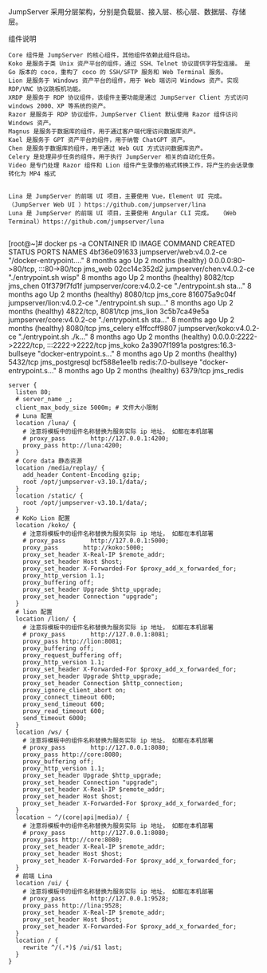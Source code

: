 JumpServer 采用分层架构，分别是负载层、接入层、核心层、数据层、存储层。


组件说明
```
Core 组件是 JumpServer 的核心组件，其他组件依赖此组件启动。
Koko 是服务于类 Unix 资产平台的组件，通过 SSH、Telnet 协议提供字符型连接。 是 Go 版本的 coco，重构了 coco 的 SSH/SFTP 服务和 Web Terminal 服务。
Lion 是服务于 Windows 资产平台的组件，用于 Web 端访问 Windows 资产。实现 RDP/VNC 协议跳板机功能。
XRDP 是服务于 RDP 协议组件，该组件主要功能是通过 JumpServer Client 方式访问 windows 2000、XP 等系统的资产。
Razor 是服务于 RDP 协议组件，JumpServer Client 默认使用 Razor 组件访问 Windows 资产。
Magnus 是服务于数据库的组件，用于通过客户端代理访问数据库资产。
Kael 是服务于 GPT 资产平台的组件，用于纳管 ChatGPT 资产。
Chen 是服务于数据库的组件，用于通过 Web GUI 方式访问数据库资产。
Celery 是处理异步任务的组件，用于执行 JumpServer 相关的自动化任务。
Video 是专门处理 Razor 组件和 Lion 组件产生录像的格式转换工作，将产生的会话录像转化为 MP4 格式


Lina 是 JumpServer 的前端 UI 项目，主要使用 Vue，Element UI 完成。 （JumpServer Web UI ）https://github.com/jumpserver/lina
Luna 是 JumpServer 的前端 UI 项目，主要使用 Angular CLI 完成。  （Web Terminal）https://github.com/jumpserver/luna


```


[root@~]# docker ps -a
CONTAINER ID   IMAGE                       COMMAND                   CREATED        STATUS                  PORTS                                       NAMES
4bf36e091633   jumpserver/web:v4.0.2-ce    "/docker-entrypoint.…"   8 months ago   Up 2 months (healthy)   0.0.0.0:80->80/tcp, :::80->80/tcp           jms_web
02cc14c352d2   jumpserver/chen:v4.0.2-ce   "./entrypoint.sh wisp"    8 months ago   Up 2 months (healthy)   8082/tcp                                    jms_chen
01f379f7fd1f   jumpserver/core:v4.0.2-ce   "./entrypoint.sh sta…"   8 months ago   Up 2 months (healthy)   8080/tcp                                    jms_core
816075a9c04f   jumpserver/lion:v4.0.2-ce   "./entrypoint.sh sup…"   8 months ago   Up 2 months (healthy)   4822/tcp, 8081/tcp                          jms_lion
3c5b7ca49e5a   jumpserver/core:v4.0.2-ce   "./entrypoint.sh sta…"   8 months ago   Up 2 months (healthy)   8080/tcp                                    jms_celery
e1ffccff9807   jumpserver/koko:v4.0.2-ce   "./entrypoint.sh ./k…"   8 months ago   Up 2 months (healthy)   0.0.0.0:2222->2222/tcp, :::2222->2222/tcp   jms_koko
2a3907f1991a   postgres:16.3-bullseye      "docker-entrypoint.s…"   8 months ago   Up 2 months (healthy)   5432/tcp                                    jms_postgresql
bcf588e1ee1b   redis:7.0-bullseye          "docker-entrypoint.s…"   8 months ago   Up 2 months (healthy)   6379/tcp                                    jms_redis


```
server {
  listen 80;
  # server_name _;
  client_max_body_size 5000m; # 文件大小限制
  # Luna 配置
  location /luna/ {
    # 注意将模板中的组件名称替换为服务实际 ip 地址， 如都在本机部署
    # proxy_pass       http://127.0.0.1:4200;
    proxy_pass http://luna:4200;
  }
  # Core data 静态资源
  location /media/replay/ {
    add_header Content-Encoding gzip;
    root /opt/jumpserver-v3.10.1/data/;
  }
  location /static/ {
    root /opt/jumpserver-v3.10.1/data/;
  }
  # KoKo Lion 配置
  location /koko/ {
    # 注意将模板中的组件名称替换为服务实际 ip 地址， 如都在本机部署
    # proxy_pass       http://127.0.0.1:5000;
    proxy_pass       http://koko:5000;
    proxy_set_header X-Real-IP $remote_addr;
    proxy_set_header Host $host;
    proxy_set_header X-Forwarded-For $proxy_add_x_forwarded_for;
    proxy_http_version 1.1;
    proxy_buffering off;
    proxy_set_header Upgrade $http_upgrade;
    proxy_set_header Connection "upgrade";
  }
  # lion 配置
  location /lion/ {
    # 注意将模板中的组件名称替换为服务实际 ip 地址， 如都在本机部署
    # proxy_pass       http://127.0.0.1:8081;
    proxy_pass http://lion:8081;
    proxy_buffering off;
    proxy_request_buffering off;
    proxy_http_version 1.1;
    proxy_set_header X-Forwarded-For $proxy_add_x_forwarded_for;
    proxy_set_header Upgrade $http_upgrade;
    proxy_set_header Connection $http_connection;
    proxy_ignore_client_abort on;
    proxy_connect_timeout 600;
    proxy_send_timeout 600;
    proxy_read_timeout 600;
    send_timeout 6000;
  }
  location /ws/ {
    # 注意将模板中的组件名称替换为服务实际 ip 地址， 如都在本机部署
    # proxy_pass       http://127.0.0.1:8080;
    proxy_pass http://core:8080;
    proxy_buffering off;
    proxy_http_version 1.1;
    proxy_set_header Upgrade $http_upgrade;
    proxy_set_header Connection "upgrade";
    proxy_set_header X-Real-IP $remote_addr;
    proxy_set_header Host $host;
    proxy_set_header X-Forwarded-For $proxy_add_x_forwarded_for;
  }
  location ~ ^/(core|api|media)/ {
    # 注意将模板中的组件名称替换为服务实际 ip 地址， 如都在本机部署
    # proxy_pass       http://127.0.0.1:8080;
    proxy_pass http://core:8080;
    proxy_set_header X-Real-IP $remote_addr;
    proxy_set_header Host $host;
    proxy_set_header X-Forwarded-For $proxy_add_x_forwarded_for;
  }
  # 前端 Lina
  location /ui/ {
    # 注意将模板中的组件名称替换为服务实际 ip 地址， 如都在本机部署
    # proxy_pass       http://127.0.0.1:9528;
    proxy_pass http://lina:9528;
    proxy_set_header X-Real-IP $remote_addr;
    proxy_set_header Host $host;
    proxy_set_header X-Forwarded-For $proxy_add_x_forwarded_for;
  }
  location / {
    rewrite ^/(.*)$ /ui/$1 last;
  }
}
```